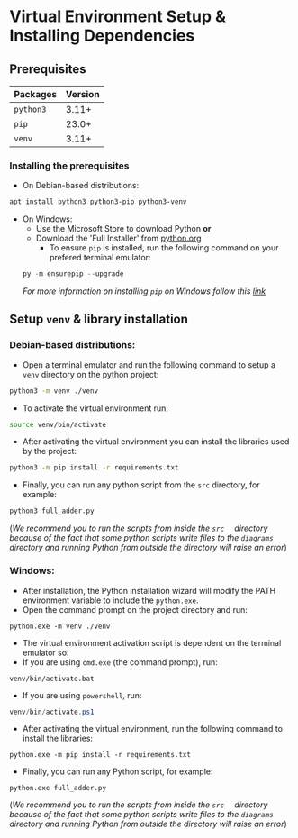# Virtual Environment Setup \& Installing Dependencies

## Prerequisites
|Packages  |Version|
|----------|-------|
|`python3` | 3.11+ |
|`pip`     | 23.0+ |
|`venv`    | 3.11+ |

### Installing the prerequisites
- On Debian-based distributions:
```bash
apt install python3 python3-pip python3-venv
```
- On Windows:
    - Use the Microsoft Store to download Python **or**
    - Download the 'Full Installer' from 
    [python.org](https://www.python.org/downloads)
        - To ensure `pip` is installed, run the following command on your 
        prefered terminal emulator:  
    ```powershell
    py -m ensurepip --upgrade
    ```
    *For more information on installing `pip` on Windows follow this [link](https://pip.pypa.io/en/stable/installation/)*

## Setup `venv` \& library installation
### Debian-based distributions:
   - Open a terminal emulator and run the following command to setup a `venv` directory on the python project:
```bash
python3 -m venv ./venv  
```

- To activate the virtual environment run:

```bash
source venv/bin/activate
```

- After activating the virtual environment you can install the libraries used by the project:

```bash
python3 -m pip install -r requirements.txt
```

- Finally, you can run any python script from the `src` directory, for example:
```bash
python3 full_adder.py
```
(*We recommend you to run the scripts from inside the `src	` directory because of the fact that some python scripts write files to the `diagrams` directory and running Python from outside the directory will raise an error*)

### Windows:
- After installation, the Python installation wizard will modify the PATH environment variable to include the `python.exe`.
- Open the command prompt on the project directory and run:
```
python.exe -m venv ./venv
```
- The virtual environment activation script is dependent on the terminal emulator so:
- If you are using `cmd.exe` (the command prompt), run: 
```
venv/bin/activate.bat
```
- If you are using `powershell`, run:
```powershell
venv/bin/activate.ps1
```
- After activating the virtual environment, run the following command to install the libraries:
```
python.exe -m pip install -r requirements.txt
```
- Finally, you can run any Python script, for example:
```
python.exe full_adder.py
```
(*We recommend you to run the scripts from inside the `src	` directory because of the fact that some python scripts write files to the `diagrams` directory and running Python from outside the directory will raise an error*)
